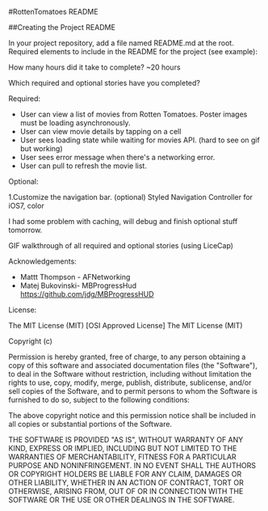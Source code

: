 #RottenTomatoes README

##Creating the Project README

In your project repository, add a file named README.md at the root. Required elements to include in the README for the project (see example):

How many hours did it take to complete?
~20 hours

Which required and optional stories have you completed?

Required:
* User can view a list of movies from Rotten Tomatoes.  	   Poster images must be loading asynchronously.
* User can view movie details by tapping on a cell
* User sees loading state while waiting for movies API.
(hard to see on gif but working)    
* User sees error message when there's a networking error. 
* User can pull to refresh the movie list.

Optional:

1.Customize the navigation bar. (optional) Styled Navigation Controller for iOS7, color

I had some problem with caching, will debug and finish
optional stuff tomorrow.

GIF walkthrough of all required and optional stories (using LiceCap)


Acknowledgements:

* Mattt Thompson - AFNetworking 
* Matej Bukovinski-  MBProgressHud 
			https://github.com/jdg/MBProgressHUD

License:

The MIT License (MIT)
[OSI Approved License]
The MIT License (MIT)

Copyright (c) <year> <copyright holders>

Permission is hereby granted, free of charge, to any person obtaining a copy
of this software and associated documentation files (the "Software"), to deal
in the Software without restriction, including without limitation the rights
to use, copy, modify, merge, publish, distribute, sublicense, and/or sell
copies of the Software, and to permit persons to whom the Software is
furnished to do so, subject to the following conditions:

The above copyright notice and this permission notice shall be included in
all copies or substantial portions of the Software.

THE SOFTWARE IS PROVIDED "AS IS", WITHOUT WARRANTY OF ANY KIND, EXPRESS OR
IMPLIED, INCLUDING BUT NOT LIMITED TO THE WARRANTIES OF MERCHANTABILITY,
FITNESS FOR A PARTICULAR PURPOSE AND NONINFRINGEMENT. IN NO EVENT SHALL THE
AUTHORS OR COPYRIGHT HOLDERS BE LIABLE FOR ANY CLAIM, DAMAGES OR OTHER
LIABILITY, WHETHER IN AN ACTION OF CONTRACT, TORT OR OTHERWISE, ARISING FROM,
OUT OF OR IN CONNECTION WITH THE SOFTWARE OR THE USE OR OTHER DEALINGS IN
THE SOFTWARE.